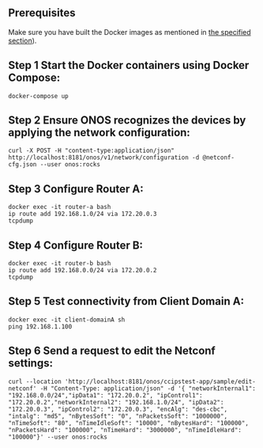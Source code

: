 ## Prerequisites
Make sure you have built the Docker images as mentioned in [the specified section](https://github.com/Networks-it-uc3m/netconf-sdn-controller/tree/66df380e12220a09943c60562a53e19cd69ce6ed/build)).

## Step 1 Start the Docker containers using Docker Compose:
```shell
docker-compose up
```

## Step 2 Ensure ONOS recognizes the devices by applying the network configuration:
```shell
curl -X POST -H "content-type:application/json" http://localhost:8181/onos/v1/network/configuration -d @netconf-cfg.json --user onos:rocks
```
## Step 3 Configure Router A:
```shell
docker exec -it router-a bash
ip route add 192.168.1.0/24 via 172.20.0.3
tcpdump
```
## Step 4 Configure Router B:
```shell
docker exec -it router-b bash
ip route add 192.168.0.0/24 via 172.20.0.2
tcpdump
```
## Step 5 Test connectivity from Client Domain A:
```shell
docker exec -it client-domainA sh
ping 192.168.1.100
```
## Step 6 Send a request to edit the Netconf settings:
```shell
curl --location 'http://localhost:8181/onos/ccipstest-app/sample/edit-netconf' -H "Content-Type: application/json" -d '{ "networkInternal1": "192.168.0.0/24","ipData1": "172.20.0.2", "ipControl1": "172.20.0.2","networkInternal2": "192.168.1.0/24", "ipData2": "172.20.0.3", "ipControl2": "172.20.0.3", "encAlg": "des-cbc", "intalg": "md5", "nBytesSoft": "0", "nPacketsSoft": "1000000", "nTimeSoft": "80", "nTimeIdleSoft": "10000", "nBytesHard": "100000", "nPacketsHard": "100000", "nTimeHard": "3000000", "nTimeIdleHard": "100000"}' --user onos:rocks
```
